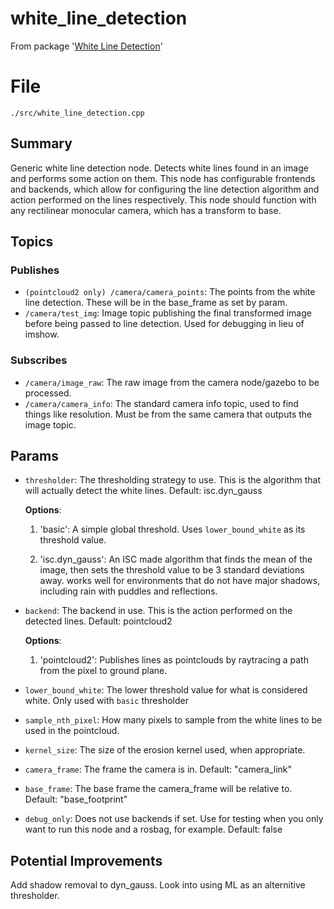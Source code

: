 # white_line_detection
From package '[White Line Detection](https://github.com/iscumd/white_line_detection/tree/main)'
# File
`./src/white_line_detection.cpp`

## Summary 
 Generic white line detection node. Detects white lines found in an image and performs some action on them. This node has configurable 
frontends and backends, which allow for configuring the line detection algorithm and action performed on the lines respectively.
This node should function with any rectilinear monocular camera, which has a transform to base.

## Topics

### Publishes
- `(pointcloud2 only) /camera/camera_points`: The points from the white line detection. These will be in the base_frame as set by param.
- `/camera/test_img`: Image topic publishing the final transformed image before being passed to line detection. Used for debugging in lieu of imshow.

### Subscribes
- `/camera/image_raw`: The raw image from the camera node/gazebo to be processed.
- `/camera/camera_info`: The standard camera info topic, used to find things like resolution. Must be from the same camera that outputs the image topic.

## Params
- `thresholder`: The thresholding strategy to use. This is the algorithm that will actually detect the white lines. Default: isc.dyn_gauss

    **Options**:

    1. 'basic': A simple global threshold. Uses `lower_bound_white` as its threshold value.

    2. 'isc.dyn_gauss': An ISC made algorithm that finds the mean of the image, then sets the threshold value to be 3 standard deviations away. 
works well for environments that do not have major shadows, including rain with puddles and reflections.

- `backend`: The backend in use. This is the action performed on the detected lines. Default: pointcloud2

    **Options**:

    1. 'pointcloud2': Publishes lines as pointclouds by raytracing a path from the pixel to ground plane.

- `lower_bound_white`: The lower threshold value for what is considered white. Only used with `basic` thresholder
- `sample_nth_pixel`: How many pixels to sample from the white lines to be used in the pointcloud.
- `kernel_size`: The size of the erosion kernel used, when appropriate.
- `camera_frame`: The frame the camera is in. Default: "camera_link"
- `base_frame`: The base frame the camera_frame will be relative to. Default: "base_footprint"
- `debug_only`: Does not use backends if set. Use for testing when you only want to run this node and a rosbag, for example. Default: false

## Potential Improvements
Add shadow removal to dyn_gauss. Look into using ML as an alternitive thresholder. 

